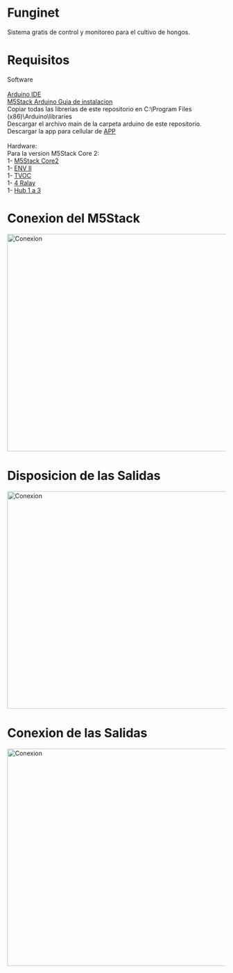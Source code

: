# Funginet
Sistema gratis de control y monitoreo para el cultivo de hongos.<br>
# Requisitos
Software<br>
<br>
<a href="https://www.arduino.cc/en/software">Arduino IDE</a><br>
<a href="https://docs.m5stack.com/#/en/quick_start/m5core/m5stack_core_get_started_Arduino_Windows?id=_4-install-m5stack-library">M5Stack Arduino Guia de instalacion</a><br>
Copiar todas las librerias de este repositorio en C:\Program Files (x86)\Arduino\libraries<br>
Descargar el archivo main de la carpeta arduino de este repositorio.<br>
Descargar la app para cellular de <a href="https://drive.google.com/drive/folders/1rASsEZAjLJQ4PqG6WquGLhOPXpzdif9D?usp=sharing">APP</a><br>
<br>
Hardware:<br>
Para la version M5Stack Core 2:<br>
1- <a href="https://m5stack.com/collections/m5-core/products/m5stack-core2-esp32-iot-development-kit?variant=35960244109476"> M5Stack Core2</a><br>
1- <a href="https://m5stack.com/products/env-ii-unit?_pos=2&_sid=770980b33&_ss=r"> ENV II</a><br>
1- <a href="https://m5stack.com/products/tvoc-eco2-gas-unit-sgp30?_pos=1&_sid=7f563d33a&_ss=r">TVOC</a><br>
1- <a href="https://m5stack.com/products/4-relay-unit?_pos=1&_sid=06930ee08&_ss=r"> 4 Ralay</a><br>
1- <a href="https://m5stack.com/products/mini-hub-module?_pos=1&_sid=a865ff7c9&_ss=r">Hub 1 a 3</a><br>


# Conexion del M5Stack
<img src="https://github.com/christianfunginet/Funginet/blob/main/M5Stack%20Conexion/conexion.png" alt="Conexion" width="800" height="500"><br>

# Disposicion de las Salidas

<img src="https://github.com/christianfunginet/Funginet/blob/main/M5Stack%20Conexion/salidas.png" alt="Conexion" width="800" height="500"><br>

# Conexion de las Salidas

<img src="https://github.com/christianfunginet/Funginet/blob/main/M5Stack%20Conexion/cableado.png" alt="Conexion" width="800" height="500"><br>
